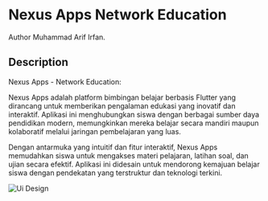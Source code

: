 # Nexus Apps Network Education

Author Muhammad Arif Irfan.

## Description

Nexus Apps - Network Education:

Nexus Apps adalah platform bimbingan belajar berbasis Flutter yang dirancang untuk memberikan pengalaman edukasi yang inovatif dan interaktif. Aplikasi ini menghubungkan siswa dengan berbagai sumber daya pendidikan modern, memungkinkan mereka belajar secara mandiri maupun kolaboratif melalui jaringan pembelajaran yang luas.

Dengan antarmuka yang intuitif dan fitur interaktif, Nexus Apps memudahkan siswa untuk mengakses materi pelajaran, latihan soal, dan ujian secara efektif. Aplikasi ini didesain untuk mendorong kemajuan belajar siswa dengan pendekatan yang terstruktur dan teknologi terkini.


![Ui Design](https://drive.google.com/uc?export=view&id=1rcPVMifVU0lQV-HOmaEAAQZzJRqiDjMR)

